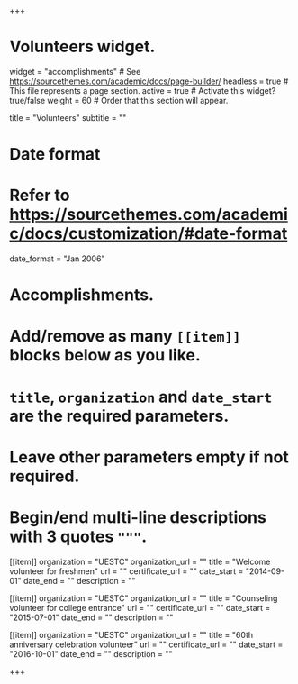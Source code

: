 +++
# Volunteers widget.
widget = "accomplishments"  # See https://sourcethemes.com/academic/docs/page-builder/
headless = true  # This file represents a page section.
active = true  # Activate this widget? true/false
weight = 60  # Order that this section will appear.

title = "Volunteers"
subtitle = ""

# Date format
#   Refer to https://sourcethemes.com/academic/docs/customization/#date-format
date_format = "Jan 2006"

# Accomplishments.
#   Add/remove as many `[[item]]` blocks below as you like.
#   `title`, `organization` and `date_start` are the required parameters.
#   Leave other parameters empty if not required.
#   Begin/end multi-line descriptions with 3 quotes `"""`.

[[item]]
  organization = "UESTC"
  organization_url = ""
  title = "Welcome volunteer for freshmen"
  url = ""
  certificate_url = ""
  date_start = "2014-09-01"
  date_end = ""
  description = ""

[[item]]
  organization = "UESTC"
  organization_url = ""
  title = "Counseling volunteer for college entrance"
  url = ""
  certificate_url = ""
  date_start = "2015-07-01"
  date_end = ""
  description = ""

[[item]]
  organization = "UESTC"
  organization_url = ""
  title = "60th anniversary celebration volunteer"
  url = ""
  certificate_url = ""
  date_start = "2016-10-01"
  date_end = ""
  description = ""

+++
